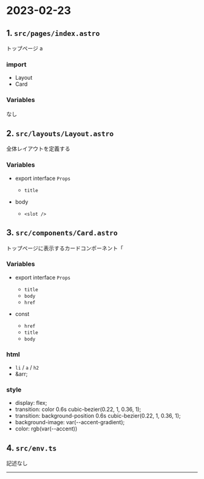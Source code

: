 # 2023-02-23


## 1. `src/pages/index.astro`
トップページ
a
### import
- Layout
- Card

### Variables
なし

## 2. `src/layouts/Layout.astro`
全体レイアウトを定義する

### Variables
- export interface `Props`
    - `title`


- body
    - `<slot />`

## 3. `src/components/Card.astro`
トップページに表示するカードコンポーネント「

### Variables
- export interface `Props`
    - `title`
    - `body`
    - `href`

- const
    - `href`
    - `title`
    - `body`

### html
- `li` / `a` / `h2`
- <span>&arr;</span>

### style
- display: flex;
- transition: color 0.6s cubic-bezier(0.22, 1, 0.36, 1);
- transition: background-position 0.6s cubic-bezier(0.22, 1, 0.36, 1);
- background-image: var(--accent-gradient);
- color: rgb(var(--accent))

## 4. `src/env.ts`
記述なし

---


